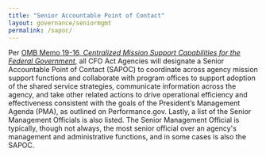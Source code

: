 ```yaml
---
title: "Senior Accountable Point of Contact"
layout: governance/seniormgmt
permalink: /sapoc/
---
```


Per <A HREF="https://trumpwhitehouse.archives.gov/wp-content/uploads/2019/04/M-19-16.pdf">OMB Memo 19-16, <I>Centralized Mission Support Capabilities for the Federal Government</I></A>, all CFO Act Agencies will designate a Senior Accountable Point of Contact (SAPOC) to coordinate across agency mission support functions and collaborate with program offices to support adoption of the shared service strategies, communicate information across the agency, and take other related actions to drive operational efficiency and effectiveness consistent with the goals of the President’s Management Agenda (PMA), as outlined on Performance.gov. Lastly, a list of the Senior Management Officials is also listed.  The Senior Management Official is typically, though not always, the most senior official over an agency's management and administrative functions, and in some cases is also the SAPOC. 


